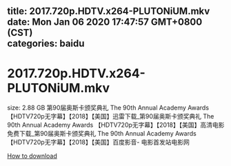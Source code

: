 
title: 2017.720p.HDTV.x264-PLUTONiUM.mkv
date: Mon Jan 06 2020 17:47:57 GMT+0800 (CST)    
categories: baidu
---

# 2017.720p.HDTV.x264-PLUTONiUM.mkv
size: 2.88 GB
 第90届奥斯卡颁奖典礼 The 90th Annual Academy Awards 【HDTV720p无字幕】【2018】【美国】迅雷下载_第90届奥斯卡颁奖典礼 The 90th Annual Academy Awards 【HDTV720p无字幕】【2018】【美国】高清电影免费下载_第90届奥斯卡颁奖典礼 The 90th Annual Academy Awards 【HDTV720p无字幕】【2018】【美国】百度影音- 电影首发站电影网
 

[How to download](https://bpcam.bemobtrk.com/go/2ceec3aa-1ca2-46d6-b9ff-aaa5c184517c?jno=5303)